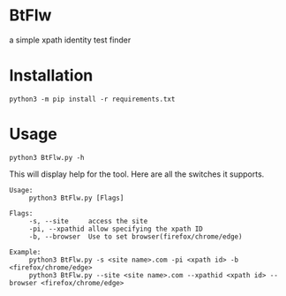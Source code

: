 # BtFlw

a simple xpath identity test finder

# Installation

```
python3 -m pip install -r requirements.txt
```

# Usage

```
python3 BtFlw.py -h
```

This will display help for the tool. Here are all the switches it supports.
```
Usage:
     python3 BtFlw.py [Flags]

Flags:
     -s, --site     access the site
     -pi, --xpathid allow specifying the xpath ID
     -b, --browser  Use to set browser(firefox/chrome/edge)

Example:
     python3 BtFlw.py -s <site name>.com -pi <xpath id> -b <firefox/chrome/edge>
     python3 BtFlw.py --site <site name>.com --xpathid <xpath id> --browser <firefox/chrome/edge>
```
